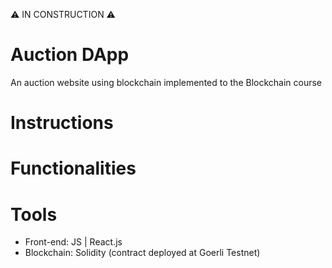 ⚠️ IN CONSTRUCTION ⚠️

# Auction DApp
An auction website using blockchain implemented to the Blockchain course 

# Instructions

# Functionalities

# Tools
- Front-end: JS | React.js
- Blockchain: Solidity (contract deployed at Goerli Testnet)
